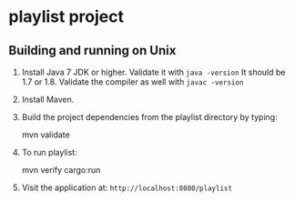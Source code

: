 playlist project
================

Building and running on Unix
-----

1. Install Java 7 JDK or higher.  Validate it with `java -version`   It should be 1.7 or 1.8.  Validate the compiler as well with `javac -version`

2. Install Maven.

3. Build the project dependencies from the playlist directory by typing:

	mvn validate

4. To run playlist:

    mvn verify cargo:run

5. Visit the application at: `http://localhost:8080/playlist`
